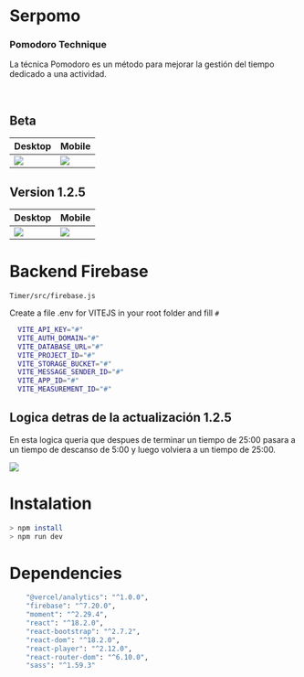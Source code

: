 # Serpomo

### Pomodoro Technique

La técnica Pomodoro es un método para mejorar la gestión del tiempo dedicado a una actividad.

<br/>

## Beta

| Desktop                                                                                                   | Mobile                                                                                                      |
| --------------------------------------------------------------------------------------------------------- | ----------------------------------------------------------------------------------------------------------- |
| ![](https://cdn.discordapp.com/attachments/493832893580312579/1096723392075411546/browser_CbRsXKeX1E.png) | ![](https://cdn.discordapp.com/attachments/493832893580312579/1096723317009956934/Rainmeter_GUvHyYWTTZ.png) |

## Version 1.2.5

| Desktop                                                                                                   | Mobile                                                                                                    |
| --------------------------------------------------------------------------------------------------------- | --------------------------------------------------------------------------------------------------------- |
| ![](https://cdn.discordapp.com/attachments/493832893580312579/1115582413553287249/browser_E08lsCUSxM.png) | ![](https://cdn.discordapp.com/attachments/493832893580312579/1115582798137393182/browser_3SH4Qf3011.png) |

# Backend Firebase

```
Timer/src/firebase.js
```

Create a file .env for VITEJS in your root folder and fill `#`

```bash
  VITE_API_KEY="#"
  VITE_AUTH_DOMAIN="#"
  VITE_DATABASE_URL="#"
  VITE_PROJECT_ID="#"
  VITE_STORAGE_BUCKET="#"
  VITE_MESSAGE_SENDER_ID="#"
  VITE_APP_ID="#"
  VITE_MEASUREMENT_ID="#"
```

## Logica detras de la actualización 1.2.5

En esta logica queria que despues de terminar un tiempo de 25:00 pasara a un tiempo de descanso de 5:00 y luego volviera a un tiempo de 25:00.

![](https://cdn.discordapp.com/attachments/493832893580312579/1115583437626159134/browser_1IYu9S8dyW.png)

# Instalation

```bash
> npm install
> npm run dev
```

# Dependencies

```bash
    "@vercel/analytics": "^1.0.0",
    "firebase": "^7.20.0",
    "moment": "^2.29.4",
    "react": "^18.2.0",
    "react-bootstrap": "^2.7.2",
    "react-dom": "^18.2.0",
    "react-player": "^2.12.0",
    "react-router-dom": "^6.10.0",
    "sass": "^1.59.3"
```
